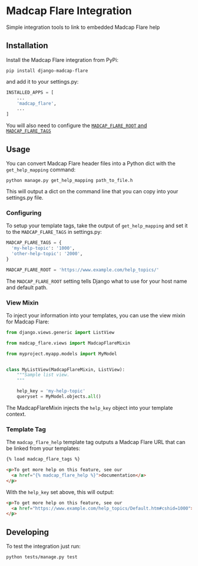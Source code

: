 # Madcap Flare Integration

Simple integration tools to link to embedded Madcap Flare help


## Installation

Install the Madcap Flare integration from PyPi:

```
pip install django-madcap-flare
```

and add it to your settings.py:

```python
INSTALLED_APPS = [
    ...
    'madcap_flare',
    ...
]
```

You will also need to configure the
[`MADCAP_FLARE_ROOT` and `MADCAP_FLARE_TAGS`](#configuring)

## Usage

You can convert Madcap Flare header files into a Python dict with the
`get_help_mapping` command:

```
python manage.py get_help_mapping path_to_file.h
```

This will output a dict on the command line that you can copy into your
settings.py file.

### Configuring

To setup your template tags, take the output of `get_help_mapping` and set it to
the `MADCAP_FLARE_TAGS` in settings.py:

```python
MADCAP_FLARE_TAGS = {
  'my-help-topic': '1000',
  'other-help-topic': '2000',
}

MADCAP_FLARE_ROOT = 'https://www.example.com/help_topics/'
```

The `MADCAP_FLARE_ROOT` setting tells Django what to use for your host name and
default path.

### View Mixin

To inject your information into your templates, you can use the view mixin for
Madcap Flare:

```python
from django.views.generic import ListView

from madcap_flare.views import MadcapFlareMixin

from myproject.myapp.models import MyModel


class MyListView(MadcapFlareMixin, ListView):
    """Sample list view.
    """

    help_key = 'my-help-topic'
    queryset = MyModel.objects.all()
```

The MadcapFlareMixin injects the `help_key` object into your template context.

### Template Tag

The `madcap_flare_help` template tag outputs a Madcap Flare URL that can be
linked from your templates:

```html
{% load madcap_flare_tags %}

<p>To get more help on this feature, see our
  <a href="{% madcap_flare_help %}">documentation</a>
</p>
```

With the `help_key` set above, this will output:

```html
<p>To get more help on this feature, see our
  <a href="https://www.example.com/help_topics/Default.htm#cshid=1000">documentation</a>
</p>
```

## Developing

To test the integration just run:

```bash
python tests/manage.py test
```
